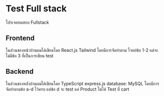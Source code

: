 # Test Full stack

โปรเจคทดสอบ Fullstack 

## Frontend
ในส่วนของหน้าบ้านผมได้เขียนโดย React.js Tailwind โดยมีการจัดทำตาม โจทย์ข้อ 1-2 แต่จะไม่มีข้อ 3 ที่เป็นการเขียน test

## Backend
ในส่วนของหลังบ้านผมได้เขียนโดย TypeScript express.js database: MySQL โดยมีการจัดทำตามข้อ a-d ไว้ครบ
แต่ข้อ d จะ test แค่ Product ไม่ได้ Test ที่ cart 


